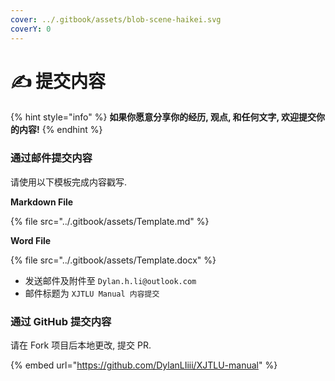```yaml
---
cover: ../.gitbook/assets/blob-scene-haikei.svg
coverY: 0
---
```


# ✍ 提交内容

{% hint style="info" %}
**如果你愿意分享你的经历, 观点, 和任何文字, 欢迎提交你的内容!**
{% endhint %}

### 通过邮件提交内容

请使用以下模板完成内容戳写.

**Markdown File**

{% file src="../.gitbook/assets/Template.md" %}

**Word File**

{% file src="../.gitbook/assets/Template.docx" %}

* 发送邮件及附件至 `Dylan.h.li@outlook.com`
* 邮件标题为 `XJTLU Manual 内容提交`

### 通过 GitHub 提交内容

请在 Fork 项目后本地更改, 提交 PR.

{% embed url="https://github.com/DylanLIiii/XJTLU-manual" %}
